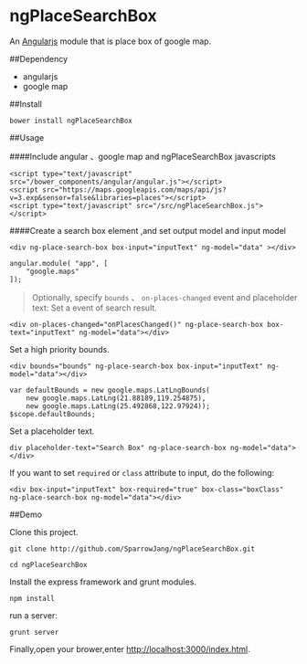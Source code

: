 ngPlaceSearchBox
===============================

An [Angularjs](http://angularjs.org/) module that is place box of google map.

##Dependency

* angularjs
* google map

##Install

```
bower install ngPlaceSearchBox
```

##Usage

####Include angular 、google map and ngPlaceSearchBox javascripts
```
<script type="text/javascript" src="/bower_components/angular/angular.js"></script>
<script src="https://maps.googleapis.com/maps/api/js?v=3.exp&sensor=false&libraries=places"></script>
<script type="text/javascript" src="/src/ngPlaceSearchBox.js"></script>
```

####Create a search box element ,and set output model and input model
```
<div ng-place-search-box box-input="inputText" ng-model="data" ></div>
```

```
angular.module( "app", [
	"google.maps"
]);
```

> Optionally, specify `bounds` 、 `on-places-changed` event and placeholder text:
Set a event of search result.
```
<div on-places-changed="onPlacesChanged()" ng-place-search-box box-text="inputText" ng-model="data"></div>
```
Set a high priority bounds.
```
<div bounds="bounds" ng-place-search-box box-input="inputText" ng-model="data"></div>
```
```
var defaultBounds = new google.maps.LatLngBounds(
    new google.maps.LatLng(21.88189,119.254875),
    new google.maps.LatLng(25.492868,122.97924));
$scope.defaultBounds;
```
Set a placeholder text.
```
div placeholder-text="Search Box" ng-place-search-box ng-model="data"></div>
```

If you want to set `required` or `class` attribute to input, do the following:

```
<div box-input="inputText" box-required="true" box-class="boxClass" ng-place-search-box ng-model="data"></div>
```

##Demo
 
Clone this project.
 
```
git clone http://github.com/SparrowJang/ngPlaceSearchBox.git
 
cd ngPlaceSearchBox
```
 
Install the express framework and grunt modules.
```
npm install
```
 
run a server:
```
grunt server
```
 
Finally,open your brower,enter [http://localhost:3000/index.html](http://localhost/index.html).


